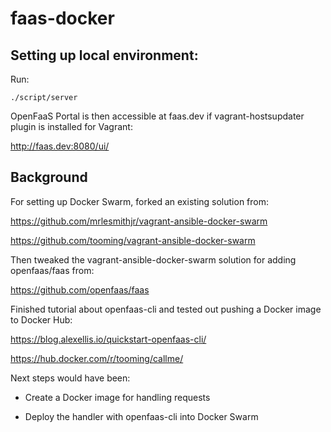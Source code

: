 # faas-docker

## Setting up local environment: ##
Run:
```
./script/server
```

OpenFaaS Portal is then accessible at faas.dev if vagrant-hostsupdater plugin is installed for Vagrant:

http://faas.dev:8080/ui/

## Background ##
For setting up Docker Swarm, forked an existing solution from:

https://github.com/mrlesmithjr/vagrant-ansible-docker-swarm

https://github.com/tooming/vagrant-ansible-docker-swarm

Then tweaked the vagrant-ansible-docker-swarm solution for adding openfaas/faas from:

https://github.com/openfaas/faas

Finished tutorial about openfaas-cli and tested out pushing a Docker image to Docker Hub:

https://blog.alexellis.io/quickstart-openfaas-cli/

https://hub.docker.com/r/tooming/callme/

Next steps would have been:
* Create a Docker image for handling requests

* Deploy the handler with openfaas-cli into Docker Swarm
